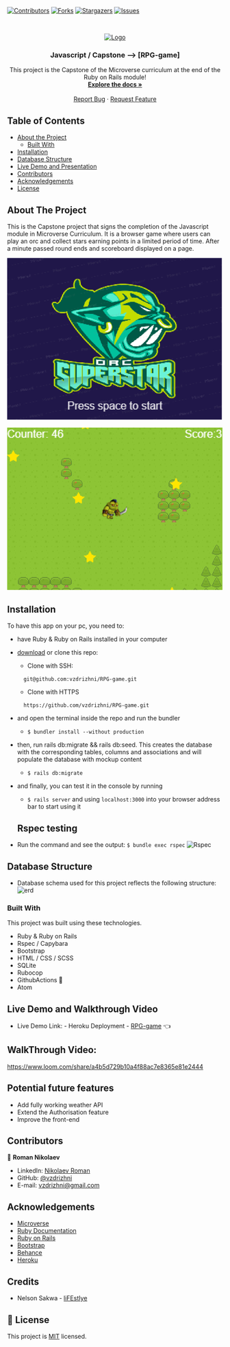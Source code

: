 <!--
*** Thanks for checking out this README Template. If you have a suggestion that would
*** make this better, please fork the repo and create a pull request or simply open
*** an issue with the tag "enhancement".
*** Thanks again! Now go create something AMAZING! :D
-->

<!-- PROJECT SHIELDS -->
<!--
*** I'm using markdown "reference style" links for readability.
*** Reference links are enclosed in brackets [ ] instead of parentheses ( ).
*** See the bottom of this document for the declaration of the reference variables
*** for contributors-url, forks-url, etc. This is an optional, concise syntax you may use.
*** https://www.markdownguide.org/basic-syntax/#reference-style-links
-->
[![Contributors][contributors-shield]][contributors-url]
[![Forks][forks-shield]][forks-url]
[![Stargazers][stars-shield]][stars-url]
[![Issues][issues-shield]][issues-url]


<!-- PROJECT LOGO -->
<br />
<p align="center">
  <a href="https://github.com/vzdrizhni/RPG-game">
    <img src="src/assets/images/microverse.png" alt="Logo" width="80" height="80">
  </a>

  <h3 align="center">Javascript / Capstone --> [RPG-game]</h3>

  <p align="center">
    This project is the Capstone of the Microverse curriculum at the end of the Ruby on Rails module!
    <br />
    <a href="https://github.com/vzdrizhni/RPG-game"><strong>Explore the docs »</strong></a>
    <br />
    <br />
    <a href="https://github.com/vzdrizhni/RPG-game/issues">Report Bug</a>
    ·
    <a href="https://github.com/vzdrizhni/RPG-game/issues">Request Feature</a>
  </p>
</p>

<!-- TABLE OF CONTENTS -->
## Table of Contents

* [About the Project](#about-the-project)
  * [Built With](#built-with)
* [Installation](#installation)
* [Database Structure](#database-structure)
* [Live Demo and Presentation](#live-demo-and-presentation)
* [Contributors](#contributors)
* [Acknowledgements](#acknowledgements)
* [License](#license)

<!-- ABOUT THE PROJECT -->
## About The Project

This is the Capstone project that signs the completion of the Javascript module in Microverse Curriculum.
It is a browser game where users can play an orc and collect stars earning points in a limited period of time.
After a minute passed round ends and scoreboard displayed on a page.

![screenshot-1](src/assets/titleScreen.PNG)

![screenshot-1](src/assets/screenshot.PNG)

<!-- INSTALLATION -->
## Installation

To have this app on your pc, you need to:
* have Ruby & Ruby on Rails installed in your computer
* [download](https://github.com/vzdrizhni/RPG-game/archive/development.zip) or clone this repo:
  - Clone with SSH:
  ```
    git@github.com:vzdrizhni/RPG-game.git
  ```
  - Clone with HTTPS
  ```
    https://github.com/vzdrizhni/RPG-game.git
  ```
* and open the terminal inside the repo and run the bundler
  - ```$ bundler install --without production```
* then, run rails db:migrate && rails db:seed. This creates the database with the corresponding tables, columns and associations and will populate the database with mockup content
  - ```$ rails db:migrate```
* and finally, you can test it in the console by running
  - ```$ rails server``` and using ```localhost:3000``` into your browser address bar to start using it

  ## Rspec testing

* Run the command and see the output:
```$ bundle exec rspec```
![Rspec](app/assets/images/rspec.PNG)

## Database Structure
 * Database schema used for this project reflects the following structure:
 ![erd](app/assets/images/erd.png)

### Built With
This project was built using these technologies.
* Ruby & Ruby on Rails
* Rspec / Capybara
* Bootstrap
* HTML / CSS / SCSS
* SQLite
* Rubocop
* GithubActions :muscle:
* Atom

<!-- Live Demo -->
## Live Demo and Walkthrough Video
* Live Demo Link: - Heroku Deployment - [RPG-game](https://fathomless-atoll-13027.herokuapp.com/articles) :point_left:
## WalkThrough Video:
https://www.loom.com/share/a4b5d729b10a4f88ac7e8365e81e2444
## Potential future features
- Add fully working weather API
- Extend the Authorisation feature
- Improve the front-end

<!-- CONTACT -->
## Contributors

👤 **Roman Nikolaev**

- LinkedIn: [Nikolaev Roman](https://www.linkedin.com/in/roman-nikolaev-65b639197/)
- GitHub: [@vzdrizhni](https://github.com/vzdrizhni)
- E-mail: vzdrizhni@gmail.com


<!-- ACKNOWLEDGEMENTS -->
## Acknowledgements
* [Microverse](https://www.microverse.org/)
* [Ruby Documentation](https://www.ruby-lang.org/en/documentation/)
* [Ruby on Rails](https://rubyonrails.org/)
* [Bootstrap](https://getbootstrap.com/)
* [Behance](https://www.behance.net/)
* [Heroku](https://www.heroku.com/)

## Credits
* Nelson Sakwa - [liFEstIye](https://www.behance.net/gallery/14554909/liFEsTlye-Mobile-version)

<!-- MARKDOWN LINKS & IMAGES -->
<!-- https://www.markdownguide.org/basic-syntax/#reference-style-links -->
[contributors-shield]: https://img.shields.io/github/contributors/vzdrizhni/RPG-game.svg?style=flat-square
[contributors-url]: https://github.com/vzdrizhni/RPG-game/graphs/contributors
[forks-shield]: https://img.shields.io/github/forks/vzdrizhni/RPG-game.svg?style=flat-square
[forks-url]: https://github.com/vzdrizhni/RPG-game/network/members
[stars-shield]: https://img.shields.io/github/stars/vzdrizhni/RPG-game.svg?style=flat-square
[stars-url]: https://github.com/vzdrizhni/RPG-game/stargazers
[issues-shield]: https://img.shields.io/github/issues/vzdrizhni/RPG-game.svg?style=flat-square
[issues-url]: https://github.com/vzdrizhni/RPG-game/issues

## 📝 License

This project is [MIT](https://opensource.org/licenses/MIT) licensed.
